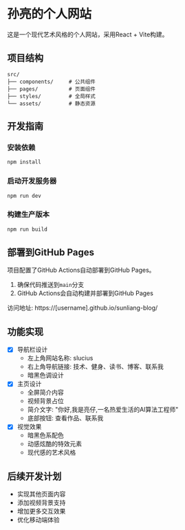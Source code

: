 # 孙亮的个人网站

这是一个现代艺术风格的个人网站，采用React + Vite构建。

## 项目结构

```
src/
├── components/     # 公共组件
├── pages/          # 页面组件
├── styles/         # 全局样式
└── assets/         # 静态资源
```

## 开发指南

### 安装依赖

```bash
npm install
```

### 启动开发服务器

```bash
npm run dev
```

### 构建生产版本

```bash
npm run build
```

## 部署到GitHub Pages

项目配置了GitHub Actions自动部署到GitHub Pages。

1. 确保代码推送到`main`分支
2. GitHub Actions会自动构建并部署到GitHub Pages

访问地址: https://[username].github.io/sunliang-blog/

## 功能实现

- [x] 导航栏设计
  - 左上角网站名称: slucius
  - 右上角导航链接: 技术、健身、读书、博客、联系我
  - 暗黑色调设计
- [x] 主页设计
  - 全屏简介内容
  - 视频背景占位
  - 简介文字: "你好,我是亮仔,一名热爱生活的AI算法工程师"
  - 底部按钮: 查看作品、联系我
- [x] 视觉效果
  - 暗黑色系配色
  - 动感炫酷的特效元素
  - 现代感的艺术风格

## 后续开发计划

- 实现其他页面内容
- 添加视频背景支持
- 增加更多交互效果
- 优化移动端体验